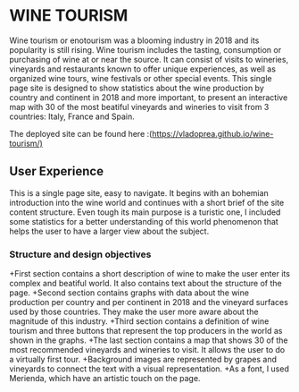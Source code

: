 # WINE TOURISM

Wine tourism or enotourism was a blooming industry in 2018 and its popularity is still rising. Wine tourism includes the tasting, consumption or purchasing of wine  at or near the source. It can consist of visits to wineries, vineyards and restaurants known to offer unique experiences, as well as organized wine tours, wine festivals or other special events.
This single page site is designed to show statistics about the wine production by country and continent in 2018 and more important, to present an interactive map with 30 of the most beatiful vineyards and wineries to visit from 3 countries: Italy, France and Spain.

The deployed site can be found here :(<https://vladoprea.github.io/wine-tourism/)>

## User Experience

This is a single page site, easy to navigate. It begins with an bohemian introduction into the wine world and continues with a short brief of the site content structure. Even tough its main purpose is a turistic one, I included some statistics for a better understanding of this world phenomenon that helps the user to have a larger view about the subject.

### Structure and design objectives

+First section contains a short description of wine to make the user enter its complex and beatiful world. It also contains text about the structure of the page.
+Second section contains graphs with data about the wine production per country and per continent in 2018 and the vineyard surfaces used by those countries. They make the user more aware about the magnitude of this industry.
+Third section contains a definition of wine tourism and three buttons that represent the top producers in the world as shown in the graphs.
+The last section contains a map that shows 30 of the most recommended vineyards and wineries to visit. It allows the user to do a virtually first tour.
+Background images are represented by grapes and vineyards to connect the text with a visual representation.
+As a font, I used Merienda, which have an artistic touch on the page.
